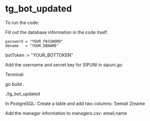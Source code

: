 # tg_bot_updated

To run the code:

Fill out the database information in the code itself.

	password = "YOUR_PASSWORD"
	dbname   = "YOUR_DBNAME"
  botToken := "YOUR_BOTTOKEN"
 

Add the username and secret key for SIPUNI in sipuni.go

Terminal:

go build .

./tg_bot_updated

In PostgreSQL:
Create a table and add two columns:
1)email
2)name

Add the manager information to managers.csv:
email,name
